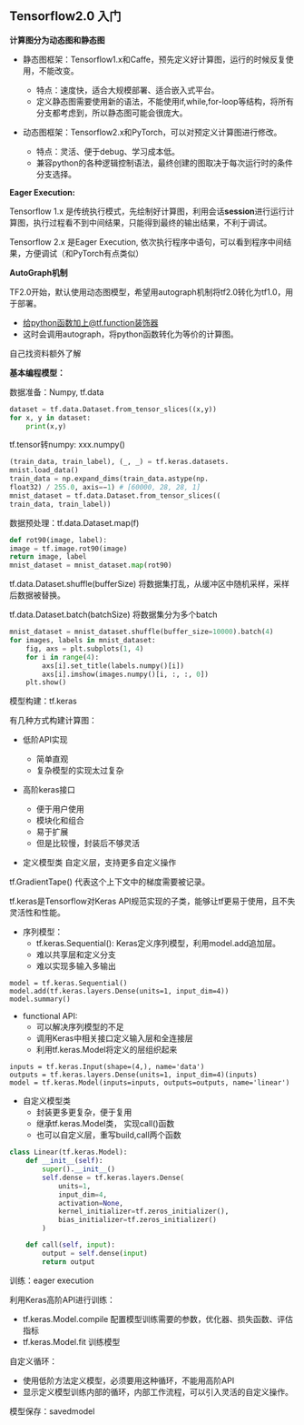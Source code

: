 ## Tensorflow2.0 入门

**计算图分为动态图和静态图**

- 静态图框架：Tensorflow1.x和Caffe，预先定义好计算图，运行的时候反复使用，不能改变。
  - 特点：速度快，适合大规模部署、适合嵌入式平台。
  - 定义静态图需要使用新的语法，不能使用if,while,for-loop等结构，将所有分支都考虑到，所以静态图可能会很庞大。

- 动态图框架：Tensorflow2.x和PyTorch，可以对预定义计算图进行修改。
  - 特点：灵活、便于debug、学习成本低。
  - 兼容python的各种逻辑控制语法，最终创建的图取决于每次运行时的条件分支选择。





**Eager Execution:**

Tensorflow 1.x 是传统执行模式，先绘制好计算图，利用会话**session**进行运行计算图，执行过程看不到中间结果，只能得到最终的输出结果，不利于调试。

Tensorflow 2.x 是Eager Execution, 依次执行程序中语句，可以看到程序中间结果，方便调试（和PyTorch有点类似）





**AutoGraph机制**

TF2.0开始，默认使用动态图模型，希望用autograph机制将tf2.0转化为tf1.0，用于部署。

- 给python函数加上@tf.function装饰器
- 这时会调用autograph，将python函数转化为等价的计算图。

自己找资料额外了解





**基本编程模型：**

数据准备：Numpy, tf.data 

```python
dataset = tf.data.Dataset.from_tensor_slices((x,y))
for x, y in dataset:
    print(x,y)
```

tf.tensor转numpy: xxx.numpy()

```python
(train_data, train_label), (_, _) = tf.keras.datasets.
mnist.load_data()
train_data = np.expand_dims(train_data.astype(np.
float32) / 255.0, axis=−1) # [60000, 28, 28, 1]
mnist_dataset = tf.data.Dataset.from_tensor_slices((
train_data, train_label))
```

数据预处理：tf.data.Dataset.map(f)

```python
def rot90(image, label):
image = tf.image.rot90(image)
return image, label
mnist_dataset = mnist_dataset.map(rot90)
```

tf.data.Dataset.shuffle(bufferSize) 将数据集打乱，从缓冲区中随机采样，采样后数据被替换。

tf.data.Dataset.batch(batchSize) 将数据集分为多个batch

```python
mnist_dataset = mnist_dataset.shuffle(buffer_size=10000).batch(4)
for images, labels in mnist_dataset:
    fig, axs = plt.subplots(1, 4)
    for i in range(4):
        axs[i].set_title(labels.numpy()[i])
        axs[i].imshow(images.numpy()[i, :, :, 0])
    plt.show()
```









模型构建：tf.keras 

有几种方式构建计算图：

- 低阶API实现
  - 简单直观
  - 复杂模型的实现太过复杂

- 高阶keras接口
  - 便于用户使用
  - 模块化和组合
  - 易于扩展
  - 但是比较慢，封装后不够灵活
- 定义模型类 自定义层，支持更多自定义操作



tf.GradientTape() 代表这个上下文中的梯度需要被记录。

tf.keras是Tensorflow对Keras API规范实现的子类，能够让tf更易于使用，且不失灵活性和性能。

- 序列模型：
  -  tf.keras.Sequential():  Keras定义序列模型，利用model.add追加层。
  - 难以共享层和定义分支
  - 难以实现多输入多输出

```
model = tf.keras.Sequential()
model.add(tf.keras.layers.Dense(units=1, input_dim=4))
model.summary()
```

- functional API:
  - 可以解决序列模型的不足
  - 调用Keras中相关接口定义输入层和全连接层
  - 利用tf.keras.Model将定义的层组织起来

```
inputs = tf.keras.Input(shape=(4,), name='data')
outputs = tf.keras.layers.Dense(units=1, input_dim=4)(inputs)
model = tf.keras.Model(inputs=inputs, outputs=outputs, name='linear')
```

- 自定义模型类
  - 封装更多更复杂，便于复用
  - 继承tf.keras.Model类， 实现call()函数
  - 也可以自定义层，重写build,call两个函数

```python
class Linear(tf.keras.Model):
    def __init__(self):
        super().__init__()
        self.dense = tf.keras.layers.Dense(
            units=1,
            input_dim=4,
            activation=None,
            kernel_initializer=tf.zeros_initializer(),
            bias_initializer=tf.zeros_initializer()
        )

    def call(self, input):
        output = self.dense(input)
        return output
```







训练：eager execution 

利用Keras高阶API进行训练：

- tf.keras.Model.compile  配置模型训练需要的参数，优化器、损失函数、评估指标
- tf.keras.Model.fit  训练模型

自定义循环：

- 使用低阶方法定义模型，必须要用这种循环，不能用高阶API
- 显示定义模型训练内部的循环，内部工作流程，可以引入灵活的自定义操作。





模型保存：savedmodel















